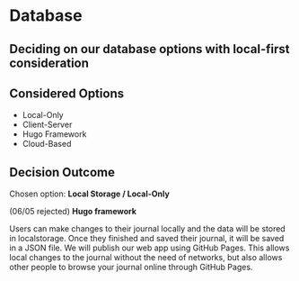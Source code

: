 # Database

## Deciding on our database options with local-first consideration

## Considered Options

* Local-Only
* Client-Server
* Hugo Framework
* Cloud-Based

## Decision Outcome

Chosen option: **Local Storage / Local-Only**

(06/05 rejected) **Hugo framework**

Users can make changes to their journal locally and the data will be stored in localstorage. Once they finished and saved their journal, it will be saved in a JSON file. We will publish our web app using GitHub Pages. This allows local changes to the journal without the need of networks, but also allows other people to browse your journal online through GitHub Pages.
